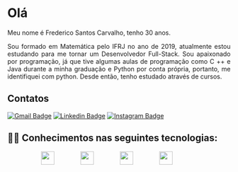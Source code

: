 # Olá
Meu nome é Frederico Santos Carvalho, tenho 30 anos.
<p style="text-align: justify">Sou formado em Matemática pelo IFRJ no ano de 2019, atualmente estou estudando para me tornar um Desenvolvedor Full-Stack. Sou apaixonado por programação, já que tive algumas aulas de programação como C ++ e Java durante a minha graduação e Python por conta própria, portanto, me identifiquei com python. Desde então, tenho estudado através de cursos.</p>

## Contatos
[![Gmail Badge](https://img.shields.io/badge/-Email-c14438?style=flat-square&logo=Gmail&logoColor=white&link=mailto:fredscarva@gmail.com)](mailto:fredscarva@gmail.com)
[![Linkedin Badge](https://img.shields.io/badge/-Linkedin-blue?style=flat-square&logo=Linkedin&logoColor=white&link=https://www.linkedin.com/in/fredericosantoscarvalho)](https://www.linkedin.com/in/fredericosantoscarvalho)
[![Instagram Badge](https://img.shields.io/badge/-Instagram-purple?style=flat-square&logo=instagram&logoColor=white&link=https://www.instagram.com/fredericosantoscarvalho/?hl=pt-br)](https://www.instagram.com/fredericosantoscarvalho/)

## :man_technologist: Conhecimentos nas seguintes tecnologias: 

<div align="center">
    <img height="30" src="https://img.shields.io/badge/JavaScript-F7DF1E?style=for-the-badge&logo=javascript&logoColor=black">
    &nbsp;&nbsp;&nbsp;&nbsp;&nbsp;&nbsp;&nbsp;&nbsp;&nbsp;&nbsp;&nbsp;&nbsp;&nbsp;
    <img height="30" src="https://img.shields.io/badge/C-00599C?style=for-the-badge&logo=c&logoColor=white">
    &nbsp;&nbsp;&nbsp;&nbsp;&nbsp;&nbsp;&nbsp;&nbsp;&nbsp;&nbsp;&nbsp;&nbsp;&nbsp;
    <img height="30" src="https://img.shields.io/badge/HTML5-E34F26?style=for-the-badge&logo=html5&logoColor=white">
    &nbsp;&nbsp;&nbsp;&nbsp;&nbsp;&nbsp;&nbsp;&nbsp;&nbsp;&nbsp;&nbsp;&nbsp;&nbsp;
    <img height="30" src="https://img.shields.io/badge/CSS3-1572B6?style=for-the-badge&logo=css3&logoColor=white">
    &nbsp;&nbsp;&nbsp;&nbsp;&nbsp;&nbsp;&nbsp;&nbsp;&nbsp;&nbsp;&nbsp;&nbsp;&nbsp;
    
</div>


<!--
**FredericoSantosCarvalho/fredericosantoscarvalho** is a ✨ _special_ ✨ repository because its `README.md` (this file) appears on your GitHub profile.

Here are some ideas to get you started:

- 🔭 I’m currently working on ...
- 🌱 I’m currently learning ...
- 👯 I’m looking to collaborate on ...
- 🤔 I’m looking for help with ...
- 💬 Ask me about ...
- 📫 How to reach me: ...
- 😄 Pronouns: ...
- ⚡ Fun fact: ...
-->
